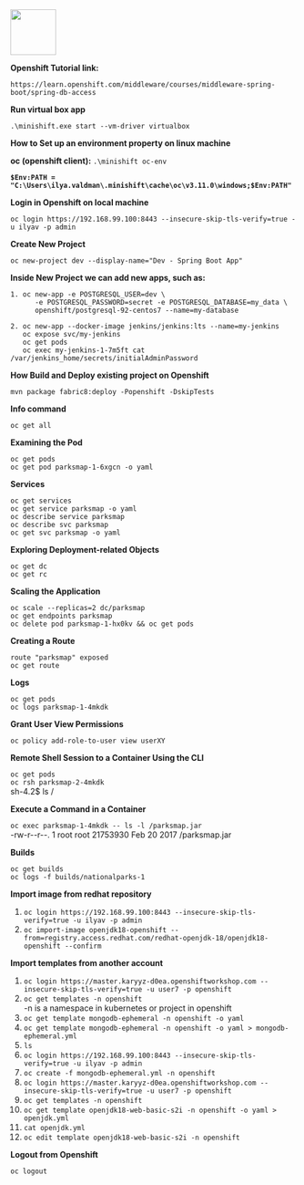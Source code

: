 <img src="https://upload.wikimedia.org/wikipedia/commons/thumb/3/3a/OpenShift-LogoType.svg/1200px-OpenShift-LogoType.svg.png" width="80">

**Openshift Tutorial link:**

`https://learn.openshift.com/middleware/courses/middleware-spring-boot/spring-db-access`

**Run virtual box app**

`.\minishift.exe start --vm-driver virtualbox`

**How to Set up an environment property on linux machine**

**oc (openshift client):** `.\minishift oc-env`

**`$Env:PATH = "C:\Users\ilya.valdman\.minishift\cache\oc\v3.11.0\windows;$Env:PATH"`**

**Login in Openshift on local machine**

`oc login https://192.168.99.100:8443 --insecure-skip-tls-verify=true -u ilyav -p admin`

**Create New Project**

`oc new-project dev --display-name="Dev - Spring Boot App"`

**Inside New Project we can add new apps, such as:**

    1. oc new-app -e POSTGRESQL_USER=dev \
          -e POSTGRESQL_PASSWORD=secret -e POSTGRESQL_DATABASE=my_data \
          openshift/postgresql-92-centos7 --name=my-database
     
    2. oc new-app --docker-image jenkins/jenkins:lts --name=my-jenkins
       oc expose svc/my-jenkins
       oc get pods
       oc exec my-jenkins-1-7m5ft cat /var/jenkins_home/secrets/initialAdminPassword

**How Build and Deploy existing project on Openshift**

`mvn package fabric8:deploy -Popenshift -DskipTests`

**Info command**

`oc get all`

**Examining the Pod**

`oc get pods`\
`oc get pod parksmap-1-6xgcn -o yaml`

**Services**

`oc get services`\
`oc get service parksmap -o yaml`\
`oc describe service parksmap`\
`oc describe svc parksmap`\
`oc get svc parksmap -o yaml`

**Exploring Deployment-related Objects**

`oc get dc`\
`oc get rc`

**Scaling the Application**

`oc scale --replicas=2 dc/parksmap`\
`oc get endpoints parksmap`\
`oc delete pod parksmap-1-hx0kv && oc get pods`

**Creating a Route**

`route "parksmap" exposed`\
`oc get route`

**Logs**

`oc get pods`\
`oc logs parksmap-1-4mkdk`

**Grant User View Permissions**

`oc policy add-role-to-user view userXY`

**Remote Shell Session to a Container Using the CLI**

`oc get pods`\
`oc rsh parksmap-2-4mkdk`\
 sh-4.2$ ls /

**Execute a Command in a Container**

`oc exec parksmap-1-4mkdk -- ls -l /parksmap.jar`\
-rw-r--r--. 1 root root 21753930 Feb 20  2017 /parksmap.jar

**Builds**

`oc get builds`\
`oc logs -f builds/nationalparks-1`

**Import image from redhat repository**

1. `oc login https://192.168.99.100:8443 --insecure-skip-tls-verify=true -u ilyav -p admin`
2. `oc import-image openjdk18-openshift --from=registry.access.redhat.com/redhat-openjdk-18/openjdk18-openshift --confirm`

**Import templates from another account**

1. `oc login https://master.karyyz-d0ea.openshiftworkshop.com --insecure-skip-tls-verify=true -u user7 -p openshift`
2. `oc get templates -n openshift`\
    -n is a namespace in kubernetes or project in openshift
3. `oc get template mongodb-ephemeral -n openshift -o yaml`
4. `oc get template mongodb-ephemeral -n openshift -o yaml > mongodb-ephemeral.yml`
5. `ls`
6. `oc login https://192.168.99.100:8443 --insecure-skip-tls-verify=true -u ilyav -p admin`
7. `oc create -f mongodb-ephemeral.yml -n openshift`
8. `oc login https://master.karyyz-d0ea.openshiftworkshop.com --insecure-skip-tls-verify=true -u user7 -p openshift`
9. `oc get templates -n openshift`
10. `oc get template openjdk18-web-basic-s2i -n openshift -o yaml > openjdk.yml`
11. `cat openjdk.yml`
12. `oc edit template openjdk18-web-basic-s2i -n openshift`

**Logout from Openshift**

`oc logout`
